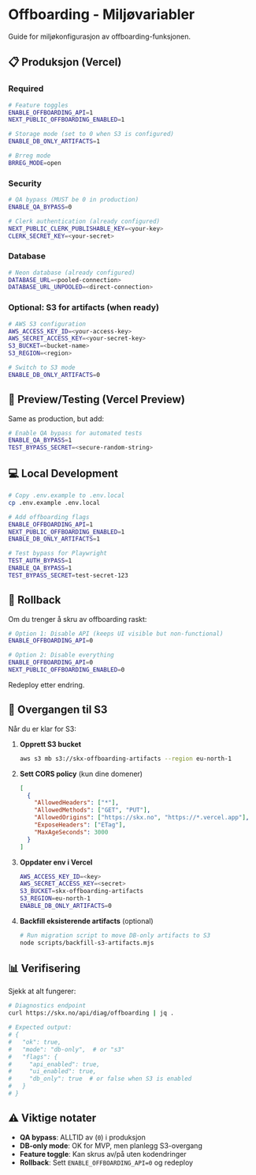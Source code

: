 # Offboarding - Miljøvariabler

Guide for miljøkonfigurasjon av offboarding-funksjonen.

## 📋 Produksjon (Vercel)

### Required

```bash
# Feature toggles
ENABLE_OFFBOARDING_API=1
NEXT_PUBLIC_OFFBOARDING_ENABLED=1

# Storage mode (set to 0 when S3 is configured)
ENABLE_DB_ONLY_ARTIFACTS=1

# Brreg mode
BRREG_MODE=open
```

### Security

```bash
# QA bypass (MUST be 0 in production)
ENABLE_QA_BYPASS=0

# Clerk authentication (already configured)
NEXT_PUBLIC_CLERK_PUBLISHABLE_KEY=<your-key>
CLERK_SECRET_KEY=<your-secret>
```

### Database

```bash
# Neon database (already configured)
DATABASE_URL=<pooled-connection>
DATABASE_URL_UNPOOLED=<direct-connection>
```

### Optional: S3 for artifacts (when ready)

```bash
# AWS S3 configuration
AWS_ACCESS_KEY_ID=<your-access-key>
AWS_SECRET_ACCESS_KEY=<your-secret-key>
S3_BUCKET=<bucket-name>
S3_REGION=<region>

# Switch to S3 mode
ENABLE_DB_ONLY_ARTIFACTS=0
```

## 🧪 Preview/Testing (Vercel Preview)

Same as production, but add:

```bash
# Enable QA bypass for automated tests
ENABLE_QA_BYPASS=1
TEST_BYPASS_SECRET=<secure-random-string>
```

## 💻 Local Development

```bash
# Copy .env.example to .env.local
cp .env.example .env.local

# Add offboarding flags
ENABLE_OFFBOARDING_API=1
NEXT_PUBLIC_OFFBOARDING_ENABLED=1
ENABLE_DB_ONLY_ARTIFACTS=1

# Test bypass for Playwright
TEST_AUTH_BYPASS=1
ENABLE_QA_BYPASS=1
TEST_BYPASS_SECRET=test-secret-123
```

## 🔄 Rollback

Om du trenger å skru av offboarding raskt:

```bash
# Option 1: Disable API (keeps UI visible but non-functional)
ENABLE_OFFBOARDING_API=0

# Option 2: Disable everything
ENABLE_OFFBOARDING_API=0
NEXT_PUBLIC_OFFBOARDING_ENABLED=0
```

Redeploy etter endring.

## 🚀 Overgangen til S3

Når du er klar for S3:

1. **Opprett S3 bucket**
   ```bash
   aws s3 mb s3://skx-offboarding-artifacts --region eu-north-1
   ```

2. **Sett CORS policy** (kun dine domener)
   ```json
   [
     {
       "AllowedHeaders": ["*"],
       "AllowedMethods": ["GET", "PUT"],
       "AllowedOrigins": ["https://skx.no", "https://*.vercel.app"],
       "ExposeHeaders": ["ETag"],
       "MaxAgeSeconds": 3000
     }
   ]
   ```

3. **Oppdater env i Vercel**
   ```bash
   AWS_ACCESS_KEY_ID=<key>
   AWS_SECRET_ACCESS_KEY=<secret>
   S3_BUCKET=skx-offboarding-artifacts
   S3_REGION=eu-north-1
   ENABLE_DB_ONLY_ARTIFACTS=0
   ```

4. **Backfill eksisterende artifacts** (optional)
   ```bash
   # Run migration script to move DB-only artifacts to S3
   node scripts/backfill-s3-artifacts.mjs
   ```

## 📊 Verifisering

Sjekk at alt fungerer:

```bash
# Diagnostics endpoint
curl https://skx.no/api/diag/offboarding | jq .

# Expected output:
# {
#   "ok": true,
#   "mode": "db-only",  # or "s3"
#   "flags": {
#     "api_enabled": true,
#     "ui_enabled": true,
#     "db_only": true  # or false when S3 is enabled
#   }
# }
```

## ⚠️ Viktige notater

- **QA bypass**: ALLTID av (`0`) i produksjon
- **DB-only mode**: OK for MVP, men planlegg S3-overgang
- **Feature toggle**: Kan skrus av/på uten kodendringer
- **Rollback**: Sett `ENABLE_OFFBOARDING_API=0` og redeploy

